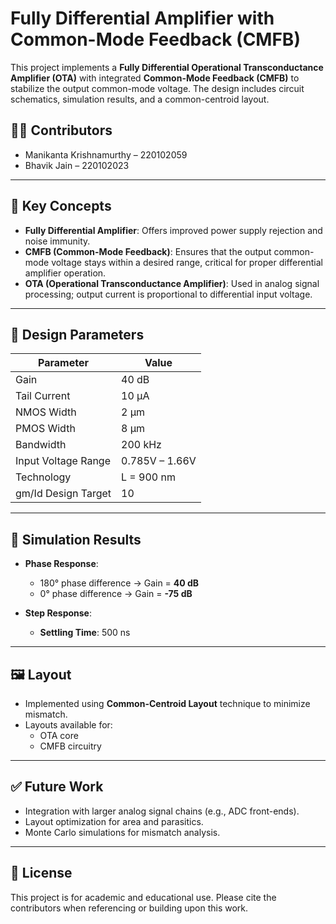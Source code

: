 # Fully Differential Amplifier with Common-Mode Feedback (CMFB)

This project implements a **Fully Differential Operational Transconductance Amplifier (OTA)** with integrated **Common-Mode Feedback (CMFB)** to stabilize the output common-mode voltage. The design includes circuit schematics, simulation results, and a common-centroid layout.

## 🧑‍💻 Contributors

- Manikanta Krishnamurthy – 220102059  
- Bhavik Jain – 220102023  

---

## 🧠 Key Concepts

- **Fully Differential Amplifier**: Offers improved power supply rejection and noise immunity.
- **CMFB (Common-Mode Feedback)**: Ensures that the output common-mode voltage stays within a desired range, critical for proper differential amplifier operation.
- **OTA (Operational Transconductance Amplifier)**: Used in analog signal processing; output current is proportional to differential input voltage.

---

## 🔧 Design Parameters

| Parameter              | Value         |
|------------------------|---------------|
| Gain                   | 40 dB         |
| Tail Current           | 10 µA         |
| NMOS Width             | 2 µm          |
| PMOS Width             | 8 µm          |
| Bandwidth              | 200 kHz       |
| Input Voltage Range    | 0.785V – 1.66V|
| Technology             | L = 900 nm    |
| gm/Id Design Target    | 10            |

---

## 🧪 Simulation Results

- **Phase Response**:  
  - 180° phase difference → Gain = **40 dB**  
  - 0° phase difference → Gain = **-75 dB**

- **Step Response**:  
  - **Settling Time**: 500 ns

---

## 🖼️ Layout

- Implemented using **Common-Centroid Layout** technique to minimize mismatch.
- Layouts available for:
  - OTA core
  - CMFB circuitry

---

## ✅ Future Work

- Integration with larger analog signal chains (e.g., ADC front-ends).
- Layout optimization for area and parasitics.
- Monte Carlo simulations for mismatch analysis.

---

## 📜 License

This project is for academic and educational use. Please cite the contributors when referencing or building upon this work.

